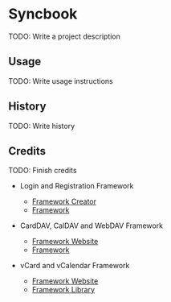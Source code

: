 # Syncbook

TODO: Write a project description

## Usage

TODO: Write usage instructions

## History

TODO: Write history

## Credits

TODO: Finish credits

- Login and Registration Framework
  - [Framework Creator](https://github.com/panique) 
  - [Framework](https://github.com/panique/huge)

- CardDAV, CalDAV and WebDAV Framework
  - [Framework Website](http://sabre.io/)
  - [Framework](https://github.com/fruux/sabre-dav)
- vCard and vCalendar Framework
  - [Framework Website](http://sabre.io/)
  - [Framework Library](https://github.com/fruux/sabre-vobject)
